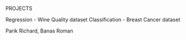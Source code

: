 PROJECTS

Regression - Wine Quality dataset
Classification - Breast Cancer dataset


Parik Richard, Banas Roman

